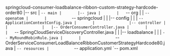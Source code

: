 springcloud-consumer-loadbalance-ribbon-custom-strategy-hardcode-order80
|-- src
|   `-- main
|       |-- java
|       |   `-- org
|       |       `-- openatom
|       |           `-- springcloud
|       |               |-- config
|       |               |   `-- ApplicationContextConfig.java
|       |               |-- controller
|       |               |   |-- OrderConsumerController.java
|       |               |   `-- SpringCloudServiceDiscoveryController.java
|       |               |-- loadbalance
|       |               |   `-- MyRoundRobinRule.java
|       |               `-- OrderServiceConsumerLoadBalanceRibbonCustomerStrategyHardcode80.java
|       `-- resources
|           `-- application.yml
`-- pom.xml

